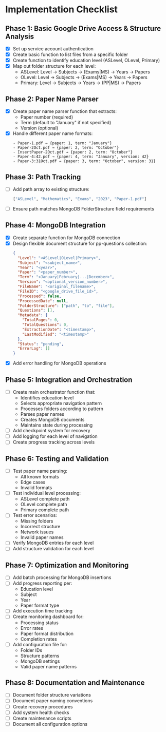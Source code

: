 # Implementation Checklist

## Phase 1: Basic Google Drive Access & Structure Analysis
- [x] Set up service account authentication
- [x] Create basic function to list files from a specific folder
- [x] Create function to identify education level (ASLevel, OLevel, Primary)
- [x] Map out folder structure for each level:
  - ASLevel: Level → Subjects → (Exams|MS) → Years → Papers
  - OLevel: Level → Subjects → (Exams|MS) → Years → Papers
  - Primary: Level → Subjects → Years → (PP|MS) → Papers

## Phase 2: Paper Name Parser
- [x] Create paper name parser function that extracts:
  - Paper number (required)
  - Term (default to "January" if not specified)
  - Version (optional)
- [x] Handle different paper name formats:
  ```
  - Paper-1.pdf → {paper: 1, term: "January"}
  - Paper-2Oct.pdf → {paper: 2, term: "October"}
  - InsertPaper-2Oct.pdf → {paper: 2, term: "October"}
  - Paper-4:42.pdf → {paper: 4, term: "January", version: 42}
  - Paper-3:31Oct.pdf → {paper: 3, term: "October", version: 31}
  ```

## Phase 3: Path Tracking
- [ ] Add path array to existing structure:
  ```python
  ["ASLevel", "Mathematics", "Exams", "2023", "Paper-1.pdf"]
  ```
- [ ] Ensure path matches MongoDB FolderStructure field requirements

## Phase 4: MongoDB Integration
- [x] Create separate function for MongoDB connection
- [x] Design flexible document structure for pp-questions collection:
  ```json
  {
    "Level": "<ASLevel|OLevel|Primary>",
    "Subject": "<subject_name>",
    "Year": "<year>",
    "Paper": "<paper_number>",
    "Term": "<January|February|...|December>",
    "Version": "<optional_version_number>",
    "FileName": "<original_filename>",
    "FileID": "<google_drive_file_id>",
    "Processed": false,
    "ProcessedDate": null,
    "FolderStructure": ["path", "to", "file"],
    "Questions": [],
    "Metadata": {
      "TotalPages": 0,
      "TotalQuestions": 0,
      "ExtractionDate": "<timestamp>",
      "LastModified": "<timestamp>"
    },
    "Status": "pending",
    "ErrorLog": []
  }
  ```
- [x] Add error handling for MongoDB operations

## Phase 5: Integration and Orchestration
- [ ] Create main orchestrator function that:
  - Identifies education level
  - Selects appropriate navigation pattern
  - Processes folders according to pattern
  - Parses paper names
  - Creates MongoDB documents
  - Maintains state during processing
- [ ] Add checkpoint system for recovery
- [ ] Add logging for each level of navigation
- [ ] Create progress tracking across levels

## Phase 6: Testing and Validation
- [ ] Test paper name parsing:
  - All known formats
  - Edge cases
  - Invalid formats
- [ ] Test individual level processing:
  - ASLevel complete path
  - OLevel complete path
  - Primary complete path
- [ ] Test error scenarios:
  - Missing folders
  - Incorrect structure
  - Network issues
  - Invalid paper names
- [ ] Verify MongoDB entries for each level
- [ ] Add structure validation for each level

## Phase 7: Optimization and Monitoring
- [ ] Add batch processing for MongoDB insertions
- [ ] Add progress reporting per:
  - Education level
  - Subject
  - Year
  - Paper format type
- [ ] Add execution time tracking
- [ ] Create monitoring dashboard for:
  - Processing status
  - Error rates
  - Paper format distribution
  - Completion rates
- [ ] Add configuration file for:
  - Folder IDs
  - Structure patterns
  - MongoDB settings
  - Valid paper name patterns

## Phase 8: Documentation and Maintenance
- [ ] Document folder structure variations
- [ ] Document paper naming conventions
- [ ] Create recovery procedures
- [ ] Add system health checks
- [ ] Create maintenance scripts
- [ ] Document all configuration options

